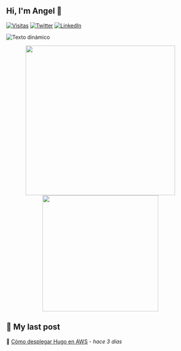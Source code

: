## Hi, I'm Angel 👋

[![Visitas](https://komarev.com/ghpvc/?username=azuar4e)](https://github.com/azuar4e)
[![Twitter](https://img.shields.io/badge/Twitter-1DA1F2?style=for-the-badge&logo=twitter&logoColor=white)](https://twitter.com/angelazuara_17)
[![LinkedIn](https://img.shields.io/badge/LinkedIn-0077B5?style=for-the-badge&logo=linkedin&logoColor=white)](https://linkedin.com/in/angel-azuara)

![Texto dinámico](https://readme-typing-svg.herokuapp.com/?lines=Computer+Science+Student;Cloud+Computing+Enjoyer;Open+Source+Contributor)

<p align="center">
  <img src="https://github-readme-stats.vercel.app/api?username=azuar4e&show_icons=true&theme=radical" width="400" />
  <img src="https://github-readme-stats.vercel.app/api/top-langs/?username=azuar4e&layout=compact&theme=radical" width="310" />
</p>



## 📝 My last post
🔗 [Cómo desplegar Hugo en AWS](https://lruihao.cn/posts/flexbox/) - _hace 3 días_
